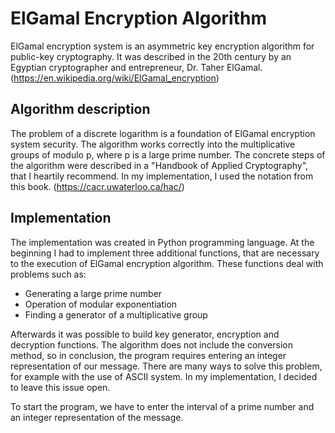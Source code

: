 # ElGamal Encryption Algorithm
ElGamal encryption system is an asymmetric key encryption algorithm for public-key cryptography. It was described in the 20th century by an Egyptian cryptographer and entrepreneur, Dr. Taher ElGamal. (https://en.wikipedia.org/wiki/ElGamal_encryption)

## Algorithm description
The problem of a discrete logarithm is a foundation of ElGamal encryption system security. The algorithm works correctly into the multiplicative groups of modulo p, where p is a large prime number. The concrete steps of the algorithm were described in a "Handbook of Applied Cryptography", that I heartily recommend. In my implementation, I used the notation from this book. (https://cacr.uwaterloo.ca/hac/)

## Implementation
The implementation was created in Python programming language. At the beginning I had to implement three additional functions, that are necessary to the execution of ElGamal encryption algorithm. These functions deal with problems such as:

* Generating a large prime number
* Operation of modular exponentiation
* Finding a generator of a multiplicative group

Afterwards it was possible to build key generator, encryption and decryption functions. The algorithm does not include the conversion method, so in conclusion, the program requires entering an integer representation of our message. There are many ways to solve this problem, for example with the use of ASCII system. In my implementation, I decided to leave this issue open.

To start the program, we have to enter the interval of a prime number and an integer representation of the message.
